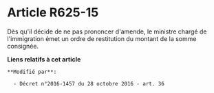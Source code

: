 # Article R625-15

Dès qu'il décide de ne pas prononcer d'amende, le    ministre chargé de l'immigration  émet un ordre de restitution du
montant de la somme consignée.

**Liens relatifs à cet article**

	**Modifié par**:

	  - Décret n°2016-1457 du 28 octobre 2016 - art. 36

